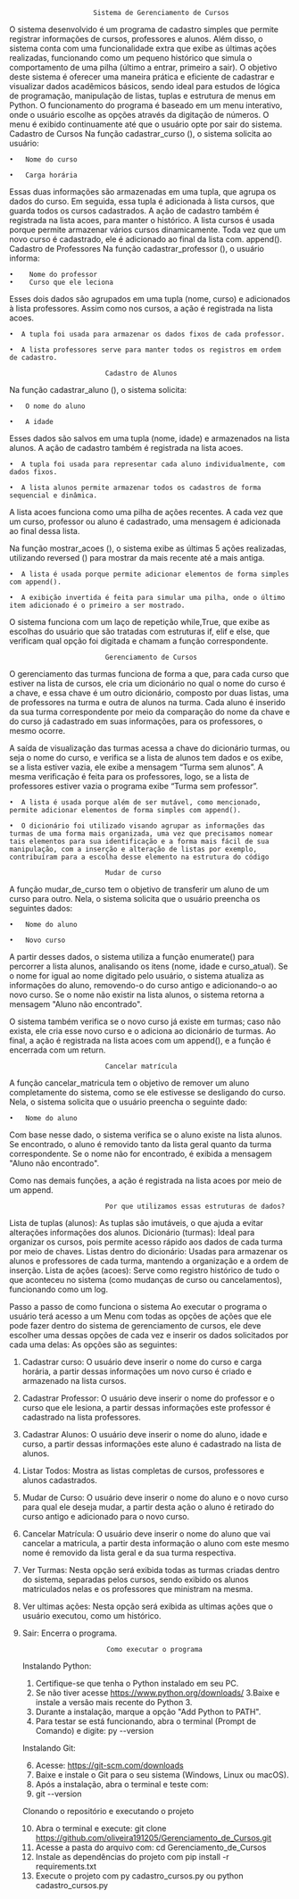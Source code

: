 						 Sistema de Gerenciamento de Cursos
       
O sistema desenvolvido é um programa de cadastro simples que permite registrar informações de cursos, professores e alunos. Além disso, o sistema conta com uma funcionalidade extra que exibe as últimas ações realizadas, funcionando como um pequeno histórico que simula o comportamento de uma pilha (último a entrar, primeiro a sair).
O objetivo deste sistema é oferecer uma maneira prática e eficiente de cadastrar e visualizar dados acadêmicos básicos, sendo ideal para estudos de lógica de programação, manipulação de listas, tuplas e estrutura de menus em Python.
O funcionamento do programa é baseado em um menu interativo, onde o usuário escolhe as opções através da digitação de números. O menu é exibido continuamente até que o usuário opte por sair do sistema.
Cadastro de Cursos
Na função cadastrar_curso (), o sistema solicita ao usuário:

	•	Nome do curso

	•	Carga horária
Essas duas informações são armazenadas em uma tupla, que agrupa os dados do curso. Em seguida, essa tupla é adicionada à lista cursos, que guarda todos os cursos cadastrados. A ação de cadastro também é registrada na lista acoes, para manter o histórico.
A lista cursos é usada porque permite armazenar vários cursos dinamicamente. Toda vez que um novo curso é cadastrado, ele é adicionado ao final da lista com. append().
Cadastro de Professores
Na função cadastrar_professor (), o usuário informa:

	•	 Nome do professor
	•	 Curso que ele leciona
Esses dois dados são agrupados em uma tupla (nome, curso) e adicionados à lista professores. Assim como nos cursos, a ação é registrada na lista acoes.

	•  A tupla foi usada para armazenar os dados fixos de cada professor.
 
	•  A lista professores serve para manter todos os registros em ordem de cadastro.
 
							Cadastro de Alunos
Na função cadastrar_aluno (), o sistema solicita:

	•	O nome do aluno
	
	•	A idade

Esses dados são salvos em uma tupla (nome, idade) e armazenados na lista alunos. A ação de cadastro também é registrada na lista acoes.

	•  A tupla foi usada para representar cada aluno individualmente, com dados fixos.
	
	•  A lista alunos permite armazenar todos os cadastros de forma sequencial e dinâmica.

A lista acoes funciona como uma pilha de ações recentes. A cada vez que um curso, professor ou aluno é cadastrado, uma mensagem é adicionada ao final dessa lista.

Na função mostrar_acoes (), o sistema exibe as últimas 5 ações realizadas, utilizando reversed () para mostrar da mais recente até a mais antiga.

	•  A lista é usada porque permite adicionar elementos de forma simples com append().
 
	•  A exibição invertida é feita para simular uma pilha, onde o último item adicionado é o primeiro a ser mostrado.
O sistema funciona com um laço de repetição while,True, que exibe as escolhas do usuário que são tratadas com estruturas if, elif e else, que verificam qual opção foi digitada e chamam a função correspondente.

							Gerenciamento de Cursos
O gerenciamento das turmas funciona de forma a que, para cada curso que estiver na lista de cursos, ele cria um dicionário no qual o nome do curso é a chave, e essa chave é um outro dicionário, composto por duas listas, uma de professores na turma e outra de alunos na turma. Cada aluno é inserido da sua turma correspondente por meio da comparação do nome da chave e do curso já cadastrado em suas informações, para os professores, o mesmo ocorre. 

A saída de visualização das turmas acessa a chave do dicionário turmas, ou seja o nome do curso, e verifica se a lista de alunos tem dados e os exibe, se a lista estiver vazia, ele exibe a mensagem “Turma sem alunos”. A mesma verificação é feita para os professores, logo, se a lista de professores estiver vazia o programa exibe “Turma sem professor”.

	•  A lista é usada porque além de ser mutável, como mencionado, permite adicionar elementos de forma simples com append().
 
	•  O dicionário foi utilizado visando agrupar as informações das turmas de uma forma mais organizada, uma vez que precisamos nomear tais elementos para sua identificação e a forma mais fácil de sua manipulação, com a inserção e alteração de listas por exemplo, contribuíram para a escolha desse elemento na estrutura do código 

							Mudar de curso
A função mudar_de_curso tem o objetivo de transferir um aluno de um curso para outro. Nela, o sistema solicita que o usuário preencha os seguintes dados:

	•	Nome do aluno
 
	•	Novo curso
 
A partir desses dados, o sistema utiliza a função enumerate() para percorrer a lista alunos, analisando os itens (nome, idade e curso_atual). Se o nome for igual ao nome digitado pelo usuário, o sistema atualiza as informações do aluno, removendo-o do curso antigo e adicionando-o ao novo curso. Se o nome não existir na lista alunos, o sistema retorna a mensagem "Aluno não encontrado".

O sistema também verifica se o novo curso já existe em turmas; caso não exista, ele cria esse novo curso e o adiciona ao dicionário de turmas.
Ao final, a ação é registrada na lista acoes com um append(), e a função é encerrada com um return.

							Cancelar matrícula
A função cancelar_matricula tem o objetivo de remover um aluno completamente do sistema, como se ele estivesse se desligando do curso. Nela, o sistema solicita que o usuário preencha o seguinte dado:

	•	Nome do aluno
 
Com base nesse dado, o sistema verifica se o aluno existe na lista alunos. Se encontrado, o aluno é removido tanto da lista geral quanto da turma correspondente. Se o nome não for encontrado, é exibida a mensagem "Aluno não encontrado".

Como nas demais funções, a ação é registrada na lista acoes por meio de um append.

							Por que utilizamos essas estruturas de dados?
Lista de tuplas (alunos): As tuplas são imutáveis, o que ajuda a evitar alterações informações dos alunos.
Dicionário (turmas): Ideal para organizar os cursos, pois permite acesso rápido aos dados de cada turma por meio de chaves.
Listas dentro do dicionário: Usadas para armazenar os alunos e professores de cada turma, mantendo a organização e a ordem de inserção.
Lista de ações (acoes): Serve como registro histórico de tudo o que aconteceu no sistema (como mudanças de curso ou cancelamentos), funcionando como um log.

Passo a passo de como funciona o sistema
Ao executar o programa o usuário terá acesso a um Menu com todas as opções de ações que ele pode fazer dentro do sistema de gerenciamento de cursos, ele deve escolher uma dessas opções de cada vez e inserir os dados solicitados por cada uma delas:
As opções são as seguintes:
1.	Cadastrar curso: O usuário deve inserir o nome do curso e carga horária, a partir dessas informações um novo curso é criado e armazenado na lista cursos.
2.	Cadastrar Professor: O usuário deve inserir o nome do professor e o curso que ele lesiona, a partir dessas informações este professor é cadastrado na lista professores.
3.	Cadastrar Alunos: O usuário deve inserir o nome do aluno, idade e curso, a partir dessas informações este aluno é cadastrado na lista de alunos.
4.	Listar Todos: Mostra as listas completas de cursos, professores e alunos cadastrados.
5.	Mudar de Curso: O usuário deve inserir o nome do aluno e o novo curso para qual ele deseja mudar, a partir desta ação o aluno é retirado do curso antigo e adicionado para o novo curso.
6.	Cancelar Matrícula: O usuário deve inserir o nome do aluno que vai cancelar a matricula, a partir desta informação o aluno com este mesmo nome é removido da lista geral e da sua turma respectiva.
7.	Ver Turmas: Nesta opção será exibida todas as turmas criadas dentro do sistema, separadas pelos cursos, sendo exibido os alunos matriculados nelas e os professores que ministram na mesma.
8.	Ver ultimas ações: Nesta opção será exibida as ultimas ações que o usuário executou, como um histórico.
9.	Sair: Encerra o programa.

							 Como executar o programa


 	Instalando Python:

	1. Certifique-se  que tenha o Python instalado em seu PC.
 	2. Se não tiver acesse https://www.python.org/downloads/
  	3.Baixe e instale a versão mais recente do Python 3.
 	4. Durante a instalação, marque a opção "Add Python to PATH".
  	5. Para testar se está funcionando, abra o terminal (Prompt de Comando) e digite: py --version

   	Instalando Git:
  	
  	6. Acesse: https://git-scm.com/downloads
  	7. Baixe e instale o Git para o seu sistema (Windows, Linux ou macOS).
  	8. Após a instalação, abra o terminal e teste com:
   	9. git --version
  
    Clonando o repositório e executando o projeto
       
     10. Abra o terminal e execute: git clone https://github.com/oliveira191205/Gerenciamento_de_Cursos.git
     11. Acesse a pasta do arquivo com: cd Gerenciamento_de_Cursos
     12. Instale as dependências do projeto com pip install -r requirements.txt
     13. Execute o projeto com py cadastro_cursos.py ou python cadastro_cursos.py

